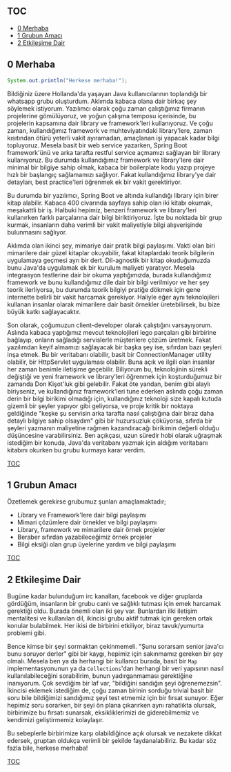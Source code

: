 TOC
---
- [0 Merhaba](#0-merhaba) <br/>
- [1 Grubun Amacı](#1-grubun-amacı) <br/>
- [2 Etkileşime Dair](#2-etkileşime-dair) <br/>

 0 Merhaba
----------
```java
System.out.println("Herkese merhaba!");
```

Bildiğiniz üzere Hollanda'da yaşayan Java kullanıcılarının toplandığı bir whatsapp grubu oluşturdum. Aklımda kabaca olana dair birkaç şey söylemek istiyorum. Yazılımcı olarak çoğu zaman çalıştığımız firmanın projelerine gömülüyoruz, ve yoğun çalışma temposu içerisinde, bu projelerin kapsamına dair library ve framework'leri kullanıyoruz. Ve çoğu zaman, kullandığımız framework ve muhteviyatındaki library'lere, zaman kısıtından ötürü yeterli vakit ayıramadan, amaçlanan işi yapacak kadar bilgi topluyoruz. Mesela basit bir web service yazarken, Spring Boot framework'ünü ve arka tarafta restful service açmamızı sağlayan bir library kullanıyoruz. Bu durumda kullandığımız framework ve library'lere dair minimal bir bilgiye sahip olmak, kabaca bir boilerplate kodu yazıp projeye hızlı bir başlangıç sağlamamızı sağlıyor. Fakat kullandığımız library'ye dair detayları, best practice'leri öğrenmek ek bir vakit gerektiriyor.

Bu durumda bir yazılımcı, Spring Boot ve altında kullandığı library için birer kitap alabilir. Kabaca 400 civarında sayfaya sahip olan iki kitabı okumak, meşakattli bir iş. Halbuki hepimiz, benzeri framework ve library'leri kullanırken farklı parçalarına dair bilgi biriktiriyoruz. İşte bu noktada bir grup kurmak, insanların daha verimli bir vakit maliyetiyle bilgi alışverişinde bulunmasını sağlıyor.

Aklımda olan ikinci şey, mimariye dair pratik bilgi paylaşımı. Vakti olan biri mimarilere dair güzel kitaplar okuyabilir, fakat kitaplardaki teorik bilgilerin uygulamaya geçmesi ayrı bir dert. Dil-agnostik bir kitap okuduğumuzda bunu Java'da uygulamak ek bir kurulum maliyeti yaratıyor. Mesela integrasyon testlerine dair bir okuma yaptığımızda, burada kullandığımız framework ve bunu kullandığımız dile dair bir bilgi verilmiyor ve her şey teorik ilerliyorsa, bu durumda teorik bilgiyi pratiğe dökmek için gene internette belirli bir vakit harcamak gerekiyor. Haliyle eğer aynı teknolojileri kullanan insanlar olarak mimarilere dair basit örnekler üretebilirsek, bu bize büyük katkı sağlayacaktır.

Son olarak, çoğumuzun client-developer olarak çalıştığını varsayıyorum. Aslında kabaca yaptığımız mevcut teknolojileri lego parçaları gibi birbirine bağlayıp, onların sağladığı servislerle müşterilere çözüm üretmek. Fakat yazılımdan keyif almamızı sağlayacak bir başka şey ise, sıfırdan bazı şeyleri inşa etmek. Bu bir veritabanı olabilir, basit bir ConnectionManager utility olabilir, bir HttpServlet uygulaması olabilir. Buna açık ve ilgili olan insanlar her zaman benimle iletişime geçebilir. Biliyorum bu, teknolojinin sürekli değiştiği ve yeni framework ve library'leri öğrenmek için koşturduğumuz bir zamanda Don Kişot'luk gibi gelebilir. Fakat öte yandan, benim gibi alaylı biriyseniz, ve kullandığınız framework'leri tune ederken aslında çoğu zaman derin bir bilgi birikimi olmadığı için, kullandığınız teknoloji size kapalı kutuda gizemli bir şeyler yapıyor gibi geliyorsa, ve proje kritik bir noktaya geldiğinde "keşke şu servisin arka tarafta nasıl çalıştığına dair biraz daha detaylı bilgiye sahip olsaydım" gibi bir huzursuzluk çöküyorsa, sıfırda bir şeyleri yazmanın maliyetine rağmen kazandıracağı birikimin değerli olduğu düşüncesine varabilirsiniz. Ben açıkçası, uzun süredir hobi olarak uğraşmak istediğim bir konuda, Java'da veritabanı yazmak için aldığım veritabanı kitabını okurken bu grubu kurmaya karar verdim.


[TOC](#toc)

 1 Grubun Amacı
---------------

Özetlemek gerekirse grubumuz şunları amaçlamaktadır;

- Library ve Framework'lere dair bilgi paylaşımı
- Mimari çözümlere dair örnekler ve bilgi paylaşımı
- Library, framework ve mimarilere dair örnek projeler
- Beraber sıfırdan yazabileceğimiz örnek projeler
- Bilgi eksiği olan grup üyelerine yardım ve bilgi paylaşımı

[TOC](#toc)


 2 Etkileşime Dair
------------------

Bugüne kadar bulunduğum irc kanalları, facebook ve diğer gruplarda gördüğüm, insanların bir grubu canlı ve sağlıklı tutması için emek harcamak gerektiği oldu. Burada önemli olan iki şey var. Bunlardan ilki iletişim mentalitesi ve kullanılan dil, ikincisi grubu aktif tutmak için gereken ortak konular bulabilmek. Her ikisi de birbirini etkiliyor, biraz tavuk/yumurta problemi gibi.

Bence kimse bir şeyi sormaktan çekinmemeli. "Şunu sorarsam senior java'cı bunu soruyor derler" gibi bir kaygı, hepimiz için sakınmamız gereken bir şey olmalı. Mesela ben ya da herhangi bir kullanıcı burada, basit bir `Map` implementasyonunun ya da `Collections`'dan herhangi bir veri yapısının nasıl kullanılabileceğini sorabilirim, bunun yadırganmaması gerektiğine inanıyorum. Çok sevdiğim bir laf var, "bildiğini sandığın şeyi öğrenemezsin". İkincisi eklemek istediğim de, çoğu zaman birinin sorduğu trivial basit bir soru bile bildiğimizi sandığımız şeyi test etmemiz için bir fırsat sunuyor. Eğer hepimiz soru sorarken, bir şeyi ön plana çıkarırken aynı rahatlıkta olursak, birbirimize bu fırsatı sunarsak, eksikliklerimizi de giderebilmemiz ve kendimizi geliştirmemiz kolaylaşır. 

Bu sebeplerle birbirimize karşı olabildiğince açık olursak ve nezakete dikkat edersek, gruptan oldukça verimli bir şekilde faydanalabiliriz. Bu kadar söz fazla bile, herkese merhaba!

[TOC](#toc)
